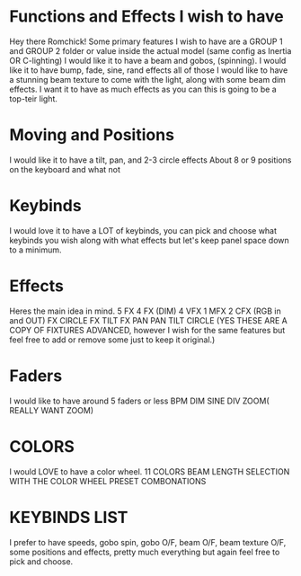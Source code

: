 # Functions and Effects I wish to have
Hey there Romchick! Some primary features I wish to have are a GROUP 1 and GROUP 2 folder or value inside the actual model
(same config as Inertia OR C-lighting)
I would like it to have a beam and gobos, (spinning). I would like it to have bump, fade, sine, rand effects all of those
I would like to have a stunning beam texture to come with the light, along with some beam dim effects.
I want it to have as much effects as you can this is going to be a top-teir light.
# Moving and Positions
I would like it to have a tilt, pan, and 2-3 circle effects
About 8 or 9 positions on the keyboard and what not
# Keybinds
I would love it to have a LOT of keybinds, you can pick and choose what keybinds you wish along with what effects but let's keep panel space down to a minimum.
# Effects
Heres the main idea in mind. 
5 FX
4 FX (DIM)
4 VFX
1 MFX
2 CFX (RGB in and OUT)
FX CIRCLE
FX TILT
FX PAN
PAN
TILT
CIRCLE
(YES THESE ARE A COPY OF FIXTURES ADVANCED, however I wish for the same features but feel free to add or remove some just to keep it original.)
# Faders
I would like to have around 5 faders or less
BPM
DIM
SINE
DIV
ZOOM( REALLY WANT ZOOM)
# COLORS
I would LOVE to have a color wheel.
11 COLORS
BEAM LENGTH
SELECTION WITH THE COLOR WHEEL
PRESET COMBONATIONS
# KEYBINDS LIST
I prefer to have speeds, gobo spin, gobo O/F, beam O/F, beam texture O/F, some positions and effects, pretty much everything but again feel free to pick and choose.
